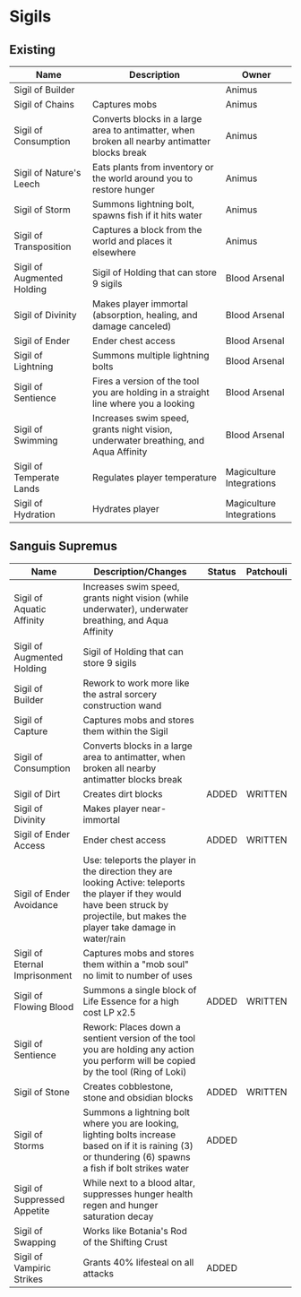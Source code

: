 # Sigils

## Existing

| Name                       | Description                                                                                   | Owner                    |
|----------------------------|-----------------------------------------------------------------------------------------------|--------------------------|
| Sigil of Builder           |                                                                                               | Animus                   |
| Sigil of Chains            | Captures mobs                                                                                 | Animus                   |
| Sigil of Consumption       | Converts blocks in a large area to antimatter, when broken all nearby antimatter blocks break | Animus                   |
| Sigil of Nature's Leech    | Eats plants from inventory or the world around you to restore hunger                          | Animus                   |
| Sigil of Storm             | Summons lightning bolt, spawns fish if it hits water                                          | Animus                   |
| Sigil of Transposition     | Captures a block from the world and places it elsewhere                                       | Animus                   |
| Sigil of Augmented Holding | Sigil of Holding that can store 9 sigils                                                      | Blood Arsenal            |
| Sigil of Divinity          | Makes player immortal (absorption, healing, and damage canceled)                              | Blood Arsenal            |
| Sigil of Ender             | Ender chest access                                                                            | Blood Arsenal            |
| Sigil of Lightning         | Summons multiple lightning bolts                                                              | Blood Arsenal            |
| Sigil of Sentience         | Fires a version of the tool you are holding in a straight line where you a looking            | Blood Arsenal            | 
| Sigil of Swimming          | Increases swim speed, grants night vision, underwater breathing, and Aqua Affinity            | Blood Arsenal            |
| Sigil of Temperate Lands   | Regulates player temperature                                                                  | Magiculture Integrations |
| Sigil of Hydration         | Hydrates player                                                                               | Magiculture Integrations |

## Sanguis Supremus

| Name                          | Description/Changes                                                                                                                                                                   | Status | Patchouli |
|-------------------------------|---------------------------------------------------------------------------------------------------------------------------------------------------------------------------------------|:------:|:---------:|
| Sigil of Aquatic Affinity     | Increases swim speed, grants night vision (while underwater), underwater breathing, and Aqua Affinity                                                                                 |        |           |
| Sigil of Augmented Holding    | Sigil of Holding that can store 9 sigils                                                                                                                                              |        |           |
| Sigil of Builder              | Rework to work more like the astral sorcery construction wand                                                                                                                         |        |           |
| Sigil of Capture              | Captures mobs and stores them within the Sigil                                                                                                                                        |        |           |
| Sigil of Consumption          | Converts blocks in a large area to antimatter, when broken all nearby antimatter blocks break                                                                                         |        |           |
| Sigil of Dirt                 | Creates dirt blocks                                                                                                                                                                   | ADDED  |  WRITTEN  |
| Sigil of Divinity             | Makes player near-immortal                                                                                                                                                            |        |           |
| Sigil of Ender Access         | Ender chest access                                                                                                                                                                    | ADDED  |  WRITTEN  |
| Sigil of Ender Avoidance      | Use: teleports the player in the direction they are looking Active: teleports the player if they would have been struck by projectile, but makes the player take damage in water/rain |        |           |
| Sigil of Eternal Imprisonment | Captures mobs and stores them within a "mob soul" no limit to number of uses                                                                                                          |        |           |
| Sigil of Flowing Blood        | Summons a single block of Life Essence for a high cost LP x2.5                                                                                                                        | ADDED  |  WRITTEN  |
| Sigil of Sentience            | Rework: Places down a sentient version of the tool you are holding any action you perform will be copied by the tool (Ring of Loki)                                                   |        |           |
| Sigil of Stone                | Creates cobblestone, stone and obsidian blocks                                                                                                                                        | ADDED  |  WRITTEN  |
| Sigil of Storms               | Summons a lightning bolt where you are looking, lighting bolts increase based on if it is raining (3) or thundering (6) spawns a fish if bolt strikes water                           | ADDED  |           |
| Sigil of Suppressed Appetite  | While next to a blood altar, suppresses hunger health regen and hunger saturation decay                                                                                               |        |           |
| Sigil of Swapping             | Works like Botania's Rod of the Shifting Crust                                                                                                                                        |        |           |
| Sigil of Vampiric Strikes     | Grants 40% lifesteal on all attacks                                                                                                                                                   | ADDED  |           |

